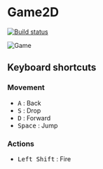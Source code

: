# Game2D

[![Build status](https://ci.appveyor.com/api/projects/status/46c4xb1gc286ib8t/branch/master?svg=true)](https://ci.appveyor.com/project/dougmaitelli/game2d/branch/master)

![Game](https://github.com/dougmaitelli/Game2D/raw/master/print.PNG)

## Keyboard shortcuts

### Movement

* <kbd>A</kbd> : Back
* <kbd>S</kbd> : Drop
* <kbd>D</kbd> : Forward
* <kbd>Space</kbd> : Jump

### Actions

* <kbd>Left Shift</kbd> : Fire
